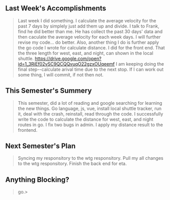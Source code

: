 ## Last Week's Accomplishments

> Last week I did something. I calculate the average velocity for the past 7 days by simplely just add them up and divide. I talk to Frank, find he did better than me. He has collect the past 30 days' data and then caculate the average velocity for each week days. I will further revise my code... do better. Also, another thing I do is further apply the go code I wrote for calculate distance. I did for the front end. That the three length for west, east, and night, can shown in the local shuttle.  https://drive.google.com/open?id=1_3RiEf02vSC9QCQQvuqO22gzxOUqeemf
I am keeping doing the final step--calculate arival time due to the next stop. If I can work out some thing, I will commit, if not then not.

## This Semester's Summery
> This semester, did a lot of reading and google searching for learning the new things. Go language, js, vue, install local shuttle tracker, run it, deal with the crash, reinstall, read through the code.
I successfully write the code to calculate the distance for west, east, and night routes in go. 
I fix two bugs in admin.
I apply my distance result to the frontend. 


## Next Semester's Plan

> Syncing my responsitory to the wtg responsitory.
Pull my all changes to the wtg responsitory.
Finish the back end for eta.

## Anything Blocking?

> go.>  